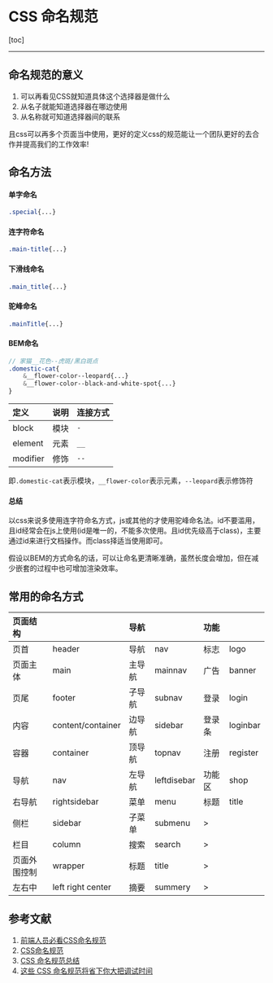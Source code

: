 <h1>CSS 命名规范</h1>

[toc]

---

## 命名规范的意义

1. 可以再看见CSS就知道具体这个选择器是做什么
2. 从名子就能知道选择器在哪边使用
3. 从名称就可知道选择器间的联系

且css可以再多个页面当中使用，更好的定义css的规范能让一个团队更好的去合作并提高我们的工作效率!

## 命名方法

#### 单字命名

```css
.special{...}
```

#### 连字符命名

```css
.main-title{...}
```

#### 下滑线命名

```css
.main_title{...}
```

#### 驼峰命名

```css
.mainTitle{...}
```

#### BEM命名

```scss
// 家猫__花色--虎斑/黑白斑点
.domestic-cat{
    &__flower-color--leopard{...}
    &__flower-color--black-and-white-spot{...}
}
```

| 定义     | 说明 | 连接方式 |
| :------- | :--- | :------- |
| block    | 模块 | `-`      |
| element  | 元素 | `__`     |
| modifier | 修饰 | `--`     |

即`.domestic-cat`表示模块，`__flower-color`表示元素，`--leopard`表示修饰符

#### 总结

以css来说多使用连字符命名方式，js或其他的才使用驼峰命名法。id不要滥用，且id经常会在js上使用(id是唯一的，不能多次使用。且id优先级高于class)，主要通过id来进行文档操作。而class择适当使用即可。

假设以BEM的方式命名的话，可以让命名更清晰准确，虽然长度会增加，但在减少嵌套的过程中也可增加渲染效率。

## 常用的命名方式

| 页面结构     |                   | 导航   |             | 功能   |          |
| :----------- | :---------------- | :----- | :---------- | :----- | :------- |
| 页首         | header            | 导航   | nav         | 标志   | logo     |
| 页面主体     | main              | 主导航 | mainnav     | 广告   | banner   |
| 页尾         | footer            | 子导航 | subnav      | 登录   | login    |
| 内容         | content/container | 边导航 | sidebar     | 登录条 | loginbar |
| 容器         | container         | 顶导航 | topnav      | 注册   | register |
| 导航         | nav               | 左导航 | leftdisebar | 功能区 | shop     |
| 右导航       | rightsidebar      | 菜单   | menu        | 标题   | title    |
| 侧栏         | sidebar           | 子菜单 | submenu     | >      |          |
| 栏目         | column            | 搜索   | search      | >      |          |
| 页面外围控制 | wrapper           | 标题   | title       | >      |          |
| 左右中       | left right center | 摘要   | summery     | >      |          |

## 参考文献

1. [前端人员必看CSS命名规范](https://www.itread01.com/articles/1489384810.html)
2. [CSS命名规范](https://codertw.com/%E5%89%8D%E7%AB%AF%E9%96%8B%E7%99%BC/182219/)
3. [CSS 命名规范总结](https://jiandanxinli.github.io/2016-08-11.html)
4. [这些 CSS 命名规范将省下你大把调试时间](https://juejin.im/post/5a6c5881518825733201daf7)